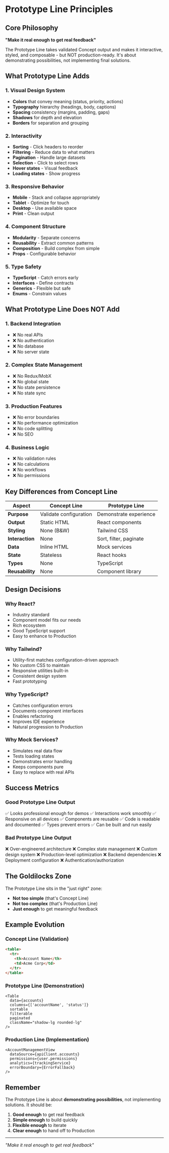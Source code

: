 # Prototype Line Principles

## Core Philosophy
**"Make it real enough to get real feedback"**

The Prototype Line takes validated Concept output and makes it interactive, styled, and composable - but NOT production-ready. It's about demonstrating possibilities, not implementing final solutions.

## What Prototype Line Adds

### 1. Visual Design System
- **Colors** that convey meaning (status, priority, actions)
- **Typography** hierarchy (headings, body, captions)
- **Spacing** consistency (margins, padding, gaps)
- **Shadows** for depth and elevation
- **Borders** for separation and grouping

### 2. Interactivity
- **Sorting** - Click headers to reorder
- **Filtering** - Reduce data to what matters
- **Pagination** - Handle large datasets
- **Selection** - Click to select rows
- **Hover states** - Visual feedback
- **Loading states** - Show progress

### 3. Responsive Behavior
- **Mobile** - Stack and collapse appropriately
- **Tablet** - Optimize for touch
- **Desktop** - Use available space
- **Print** - Clean output

### 4. Component Structure
- **Modularity** - Separate concerns
- **Reusability** - Extract common patterns
- **Composition** - Build complex from simple
- **Props** - Configurable behavior

### 5. Type Safety
- **TypeScript** - Catch errors early
- **Interfaces** - Define contracts
- **Generics** - Flexible but safe
- **Enums** - Constrain values

## What Prototype Line Does NOT Add

### 1. Backend Integration
- ❌ No real APIs
- ❌ No authentication
- ❌ No database
- ❌ No server state

### 2. Complex State Management
- ❌ No Redux/MobX
- ❌ No global state
- ❌ No state persistence
- ❌ No state sync

### 3. Production Features
- ❌ No error boundaries
- ❌ No performance optimization
- ❌ No code splitting
- ❌ No SEO

### 4. Business Logic
- ❌ No validation rules
- ❌ No calculations
- ❌ No workflows
- ❌ No permissions

## Key Differences from Concept Line

| Aspect | Concept Line | Prototype Line |
|--------|-------------|----------------|
| **Purpose** | Validate configuration | Demonstrate experience |
| **Output** | Static HTML | React components |
| **Styling** | None (B&W) | Tailwind CSS |
| **Interaction** | None | Sort, filter, paginate |
| **Data** | Inline HTML | Mock services |
| **State** | Stateless | React hooks |
| **Types** | None | TypeScript |
| **Reusability** | None | Component library |

## Design Decisions

### Why React?
- Industry standard
- Component model fits our needs
- Rich ecosystem
- Good TypeScript support
- Easy to enhance to Production

### Why Tailwind?
- Utility-first matches configuration-driven approach
- No custom CSS to maintain
- Responsive utilities built-in
- Consistent design system
- Fast prototyping

### Why TypeScript?
- Catches configuration errors
- Documents component interfaces
- Enables refactoring
- Improves IDE experience
- Natural progression to Production

### Why Mock Services?
- Simulates real data flow
- Tests loading states
- Demonstrates error handling
- Keeps components pure
- Easy to replace with real APIs

## Success Metrics

### Good Prototype Line Output
✅ Looks professional enough for demos
✅ Interactions work smoothly
✅ Responsive on all devices
✅ Components are reusable
✅ Code is readable and documented
✅ Types prevent errors
✅ Can be built and run easily

### Bad Prototype Line Output
❌ Over-engineered architecture
❌ Complex state management
❌ Custom design system
❌ Production-level optimization
❌ Backend dependencies
❌ Deployment configuration
❌ Authentication/authorization

## The Goldilocks Zone

The Prototype Line sits in the "just right" zone:

- **Not too simple** (that's Concept Line)
- **Not too complex** (that's Production Line)
- **Just enough** to get meaningful feedback

## Example Evolution

### Concept Line (Validation)
```html
<table>
  <tr>
    <th>Account Name</th>
    <td>Acme Corp</td>
  </tr>
</table>
```

### Prototype Line (Demonstration)
```tsx
<Table 
  data={accounts}
  columns={['accountName', 'status']}
  sortable
  filterable
  paginated
  className="shadow-lg rounded-lg"
/>
```

### Production Line (Implementation)
```tsx
<AccountManagementView
  dataSource={apiClient.accounts}
  permissions={user.permissions}
  analytics={trackingService}
  errorBoundary={ErrorFallback}
/>
```

## Remember

The Prototype Line is about **demonstrating possibilities**, not implementing solutions. It should be:

1. **Good enough** to get real feedback
2. **Simple enough** to build quickly
3. **Flexible enough** to iterate
4. **Clear enough** to hand off to Production

---

*"Make it real enough to get real feedback"*